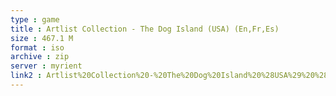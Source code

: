 ```yaml
---
type : game
title : Artlist Collection - The Dog Island (USA) (En,Fr,Es)
size : 467.1 M
format : iso
archive : zip
server : myrient
link2 : Artlist%20Collection%20-%20The%20Dog%20Island%20%28USA%29%20%28En%2CFr%2CEs%29
---
```

